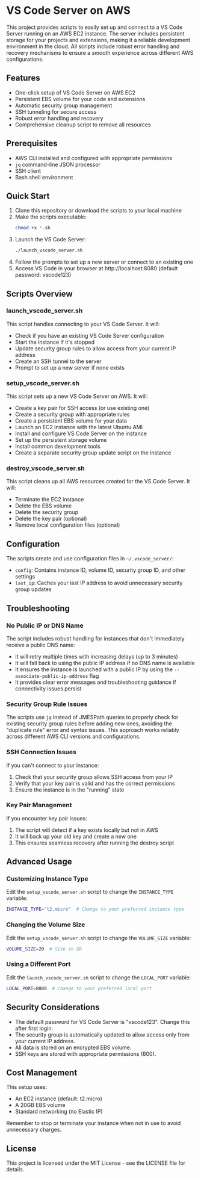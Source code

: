 # VS Code Server on AWS

This project provides scripts to easily set up and connect to a VS Code Server running on an AWS EC2 instance. The server includes persistent storage for your projects and extensions, making it a reliable development environment in the cloud. All scripts include robust error handling and recovery mechanisms to ensure a smooth experience across different AWS configurations.

## Features

- One-click setup of VS Code Server on AWS EC2
- Persistent EBS volume for your code and extensions
- Automatic security group management
- SSH tunneling for secure access
- Robust error handling and recovery
- Comprehensive cleanup script to remove all resources

## Prerequisites

- AWS CLI installed and configured with appropriate permissions
- `jq` command-line JSON processor
- SSH client
- Bash shell environment

## Quick Start

1. Clone this repository or download the scripts to your local machine
2. Make the scripts executable:
   ```bash
   chmod +x *.sh
   ```
3. Launch the VS Code Server:
   ```bash
   ./launch_vscode_server.sh
   ```
4. Follow the prompts to set up a new server or connect to an existing one
5. Access VS Code in your browser at http://localhost:8080 (default password: vscode123)

## Scripts Overview

### launch_vscode_server.sh

This script handles connecting to your VS Code Server. It will:

- Check if you have an existing VS Code Server configuration
- Start the instance if it's stopped
- Update security group rules to allow access from your current IP address
- Create an SSH tunnel to the server
- Prompt to set up a new server if none exists

### setup_vscode_server.sh

This script sets up a new VS Code Server on AWS. It will:

- Create a key pair for SSH access (or use existing one)
- Create a security group with appropriate rules
- Create a persistent EBS volume for your data
- Launch an EC2 instance with the latest Ubuntu AMI
- Install and configure VS Code Server on the instance
- Set up the persistent storage volume
- Install common development tools
- Create a separate security group update script on the instance

### destroy_vscode_server.sh

This script cleans up all AWS resources created for the VS Code Server. It will:

- Terminate the EC2 instance
- Delete the EBS volume
- Delete the security group
- Delete the key pair (optional)
- Remove local configuration files (optional)

## Configuration

The scripts create and use configuration files in `~/.vscode_server/`:

- `config`: Contains instance ID, volume ID, security group ID, and other settings
- `last_ip`: Caches your last IP address to avoid unnecessary security group updates

## Troubleshooting

### No Public IP or DNS Name

The script includes robust handling for instances that don't immediately receive a public DNS name:
- It will retry multiple times with increasing delays (up to 3 minutes)
- It will fall back to using the public IP address if no DNS name is available
- It ensures the instance is launched with a public IP by using the `--associate-public-ip-address` flag
- It provides clear error messages and troubleshooting guidance if connectivity issues persist

### Security Group Rule Issues

The scripts use `jq` instead of JMESPath queries to properly check for existing security group rules before adding new ones, avoiding the "duplicate rule" error and syntax issues. This approach works reliably across different AWS CLI versions and configurations.

### SSH Connection Issues

If you can't connect to your instance:
1. Check that your security group allows SSH access from your IP
2. Verify that your key pair is valid and has the correct permissions
3. Ensure the instance is in the "running" state

### Key Pair Management

If you encounter key pair issues:
1. The script will detect if a key exists locally but not in AWS
2. It will back up your old key and create a new one
3. This ensures seamless recovery after running the destroy script

## Advanced Usage

### Customizing Instance Type

Edit the `setup_vscode_server.sh` script to change the `INSTANCE_TYPE` variable:

```bash
INSTANCE_TYPE="t2.micro"  # Change to your preferred instance type
```

### Changing the Volume Size

Edit the `setup_vscode_server.sh` script to change the `VOLUME_SIZE` variable:

```bash
VOLUME_SIZE=20  # Size in GB
```

### Using a Different Port

Edit the `launch_vscode_server.sh` script to change the `LOCAL_PORT` variable:

```bash
LOCAL_PORT=8080  # Change to your preferred local port
```

## Security Considerations

- The default password for VS Code Server is "vscode123". Change this after first login.
- The security group is automatically updated to allow access only from your current IP address.
- All data is stored on an encrypted EBS volume.
- SSH keys are stored with appropriate permissions (600).

## Cost Management

This setup uses:
- An EC2 instance (default: t2.micro)
- A 20GB EBS volume
- Standard networking (no Elastic IP)

Remember to stop or terminate your instance when not in use to avoid unnecessary charges.

## License

This project is licensed under the MIT License - see the LICENSE file for details.
